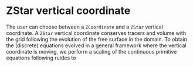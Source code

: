 # ZStar vertical coordinate

The user can choose between a `ZCoordinate` and a `ZStar` vertical coordinate. A `ZStar` vertical coordinate conserves tracers
and volume with the grid following the evolution of the free surface in the domain. To obtain the (discrete) equations evolved 
in a general framework where the vertical coordinate is moving, we perform a scaling of the continuous primitive equations following ruldes to 